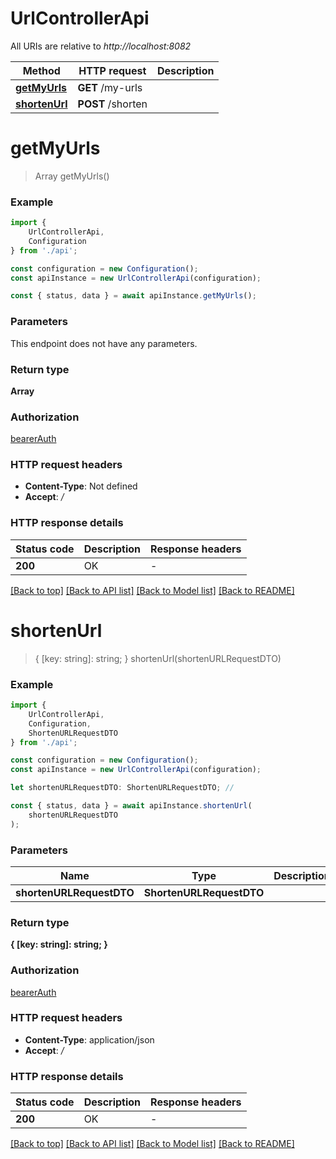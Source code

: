 # UrlControllerApi

All URIs are relative to *http://localhost:8082*

|Method | HTTP request | Description|
|------------- | ------------- | -------------|
|[**getMyUrls**](#getmyurls) | **GET** /my-urls | |
|[**shortenUrl**](#shortenurl) | **POST** /shorten | |

# **getMyUrls**
> Array<UrlMapping> getMyUrls()


### Example

```typescript
import {
    UrlControllerApi,
    Configuration
} from './api';

const configuration = new Configuration();
const apiInstance = new UrlControllerApi(configuration);

const { status, data } = await apiInstance.getMyUrls();
```

### Parameters
This endpoint does not have any parameters.


### Return type

**Array<UrlMapping>**

### Authorization

[bearerAuth](../README.md#bearerAuth)

### HTTP request headers

 - **Content-Type**: Not defined
 - **Accept**: */*


### HTTP response details
| Status code | Description | Response headers |
|-------------|-------------|------------------|
|**200** | OK |  -  |

[[Back to top]](#) [[Back to API list]](../README.md#documentation-for-api-endpoints) [[Back to Model list]](../README.md#documentation-for-models) [[Back to README]](../README.md)

# **shortenUrl**
> { [key: string]: string; } shortenUrl(shortenURLRequestDTO)


### Example

```typescript
import {
    UrlControllerApi,
    Configuration,
    ShortenURLRequestDTO
} from './api';

const configuration = new Configuration();
const apiInstance = new UrlControllerApi(configuration);

let shortenURLRequestDTO: ShortenURLRequestDTO; //

const { status, data } = await apiInstance.shortenUrl(
    shortenURLRequestDTO
);
```

### Parameters

|Name | Type | Description  | Notes|
|------------- | ------------- | ------------- | -------------|
| **shortenURLRequestDTO** | **ShortenURLRequestDTO**|  | |


### Return type

**{ [key: string]: string; }**

### Authorization

[bearerAuth](../README.md#bearerAuth)

### HTTP request headers

 - **Content-Type**: application/json
 - **Accept**: */*


### HTTP response details
| Status code | Description | Response headers |
|-------------|-------------|------------------|
|**200** | OK |  -  |

[[Back to top]](#) [[Back to API list]](../README.md#documentation-for-api-endpoints) [[Back to Model list]](../README.md#documentation-for-models) [[Back to README]](../README.md)

